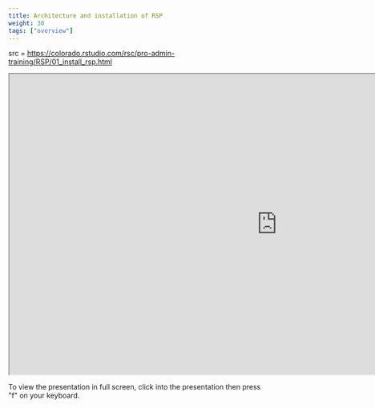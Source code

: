 ```yaml
---
title: Architecture and installation of RSP
weight: 30
tags: ["overview"]
---
```


src = https://colorado.rstudio.com/rsc/pro-admin-training/RSP/01_install_rsp.html

<iframe src="https://colorado.rstudio.com/rsc/pro-admin-training/RSP/01_install_rsp.html" width="1067px" height="600px">
</iframe>


To view the presentation in full screen, click into the presentation then press "f" on your keyboard.


